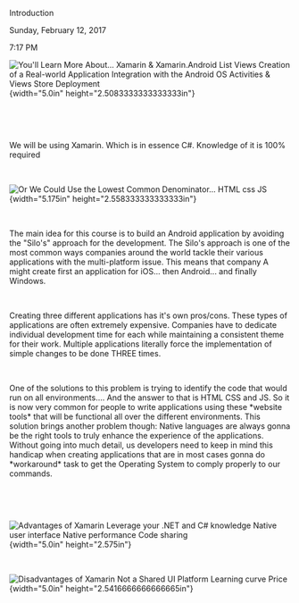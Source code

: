 Introduction

Sunday, February 12, 2017

7:17 PM

![You\'ll Learn More About\... Xamarin & Xamarin.Android List Views Creation of a Real-world Application Integration with the Android OS Activities & Views Store Deployment ](000_Introduction_000.png){width="5.0in" height="2.5083333333333333in"}

 

 

We will be using Xamarin. Which is in essence C#. Knowledge of it is 100% required

 

![Or We Could Use the Lowest Common Denominator\... HTML css JS ](000_Introduction_001.png){width="5.175in" height="2.558333333333333in"}

 

The main idea for this course is to build an Android application by avoiding the \"Silo\'s\" approach for the development. The Silo\'s approach is one of the most common ways companies around the world tackle their various applications with the multi-platform issue. This means that company A might create first an application for iOS... then Android... and finally Windows.

 

Creating three different applications has it\'s own pros/cons. These types of applications are often extremely expensive. Companies have to dedicate individual development time for each while maintaining a consistent theme for their work. Multiple applications literally force the implementation of simple changes to be done THREE times.

 

One of the solutions to this problem is trying to identify the code that would run on all environments.... And the answer to that is HTML CSS and JS. So it is now very common for people to write applications using these \*website tools\* that will be functional all over the different environments. This solution brings another problem though: Native languages are always gonna be the right tools to truly enhance the experience of the applications. Without going into much detail, us developers need to keep in mind this handicap when creating applications that are in most cases gonna do \*workaround\* task to get the Operating System to comply properly to our commands.

 

 

![Advantages of Xamarin Leverage your .NET and C# knowledge Native user interface Native performance Code sharing ](000_Introduction_002.png){width="5.0in" height="2.575in"}

 

![Disadvantages of Xamarin Not a Shared UI Platform Learning curve Price ](000_Introduction_003.png){width="5.0in" height="2.5416666666666665in"}

 

 

 
